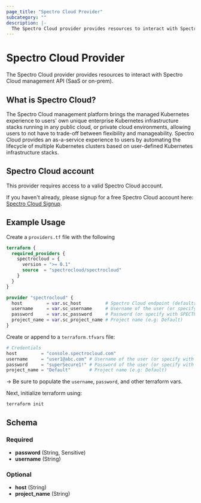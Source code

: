 ```yaml
---
page_title: "Spectro Cloud Provider"
subcategory: ""
description: |-
  The Spectro Cloud provider provides resources to interact with Spectro Cloud management API (SaaS or on-prem).
---
```


# Spectro Cloud Provider

The Spectro Cloud provider provides resources to interact with Spectro Cloud management API (SaaS or on-prem).

## What is Spectro Cloud?

The Spectro Cloud management platform brings the managed Kubernetes experience to users' own unique enterprise
Kubernetes infrastructure stacks running in any public cloud, or private cloud environments, allowing users to
not have to trade-off between flexibility and manageability. Spectro Cloud provides an as-a-service experience
to users by automating the lifecycle of multiple Kubernetes clusters based on user-defined Kubernetes
infrastructure stacks.

## Spectro Cloud account

This provider requires access to a valid Spectro Cloud account. 

If you haven't already, please signup for a free Spectro Cloud account here: [Spectro Cloud Signup](https://www.spectrocloud.com/free-trial/).

## Example Usage

Create a `providers.tf` file with the following 

```terraform
terraform {
  required_providers {
    spectrocloud = {
      version = ">= 0.1"
      source  = "spectrocloud/spectrocloud"
    }
  }
}

provider "spectrocloud" {
  host         = var.sc_host         # Spectro Cloud endpoint (defaults to api.spectrocloud.com)
  username     = var.sc_username     # Username of the user (or specify with SPECTROCLOUD_USERNAME env var)
  password     = var.sc_password     # Password (or specify with SPECTROCLOUD_PASSWORD env var)
  project_name = var.sc_project_name # Project name (e.g: Default)
}
```

Create or append to a `terraform.tfvars` file:

```terraform
# Credentials
host         = "console.spectrocloud.com"
username     = "user1@abc.com" # Username of the user (or specify with SPECTROCLOUD_USERNAME env var)
password     = "superSecure1!" # Password of the user (or specify with SPECTROCLOUD_PASSWORD env var)
project_name = "Default"       # Project name (e.g: Default)
```

-> Be sure to populate the `username`, `password`, and other terraform vars.


Next, initialize terraform using:

    terraform init


## Schema

### Required

- **password** (String, Sensitive)
- **username** (String)

### Optional

- **host** (String)
- **project_name** (String)
